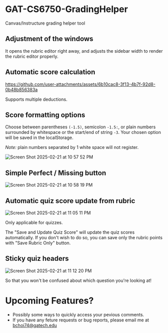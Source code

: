 # GAT-CS6750-GradingHelper
Canvas/Instructure grading helper tool

## Adjustment of the windows

It opens the rubric editor right away, and adjusts the sidebar width to render the rubric editor properly.

## Automatic score calculation

https://github.com/user-attachments/assets/6b10cac8-3f13-4b7f-92d8-0b48b856383a

Supports multiple deductions.

## Score formatting options

Choose between parentheses `(-1.5)`, semicolon `-1.5:`, or plain numbers surrounded by whitespace or the start/end of string ` -3 `.
Your chosen option will be saved in the localStorage.

*Note:* plain numbers separated by 1 white space will not register. 

![Screen Shot 2025-02-21 at 10 57 52 PM](https://github.com/user-attachments/assets/c5157081-48fe-4463-bd93-1bb60af8351b)

## Simple Perfect / Missing button

![Screen Shot 2025-02-21 at 10 58 19 PM](https://github.com/user-attachments/assets/e3f6bb40-b195-4441-bee5-e701444f2bcc)

## Automatic quiz score update from rubric

![Screen Shot 2025-02-21 at 11 05 11 PM](https://github.com/user-attachments/assets/eeb33fab-1a3c-4094-854f-de6c62cd96c1)

Only applicable for quizzes.

The "Save and Update Quiz Score" will update the quiz scores automatically. If you don't wish to do so, you can save only the rubric points with "Save Rubric Only" button.

## Sticky quiz headers

![Screen Shot 2025-02-21 at 11 12 20 PM](https://github.com/user-attachments/assets/696297dc-af28-470e-b829-7f8353ae4910)

So that you won't be confused about which question you're looking at!

# Upcoming Features?

- Possibly some ways to quickly access your pevious comments.
- If you have any feture requests or bug reports, please email me at bchoi74@gatech.edu
